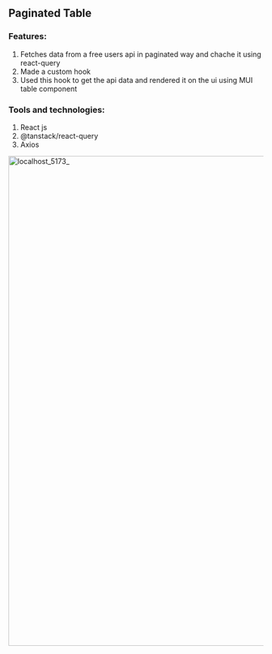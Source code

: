 ## Paginated Table

### Features: 
1. Fetches data from a free users api in paginated way and chache it using react-query
2. Made a custom hook
3. Used this hook to get the api data and rendered it on the ui using MUI table component

### Tools and technologies:
1. React js
2. @tanstack/react-query
3. Axios

<img width="1341" height="966" alt="localhost_5173_" src="https://github.com/user-attachments/assets/4d2ccec0-5b3e-4903-95a8-412f37f12b85" />
